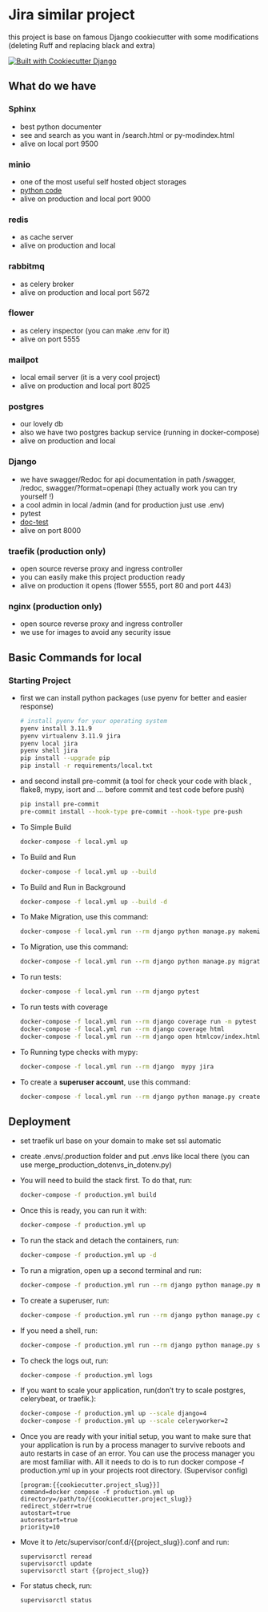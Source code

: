 # Jira similar project

this project is base on famous Django cookiecutter with some modifications (deleting Ruff and replacing black and extra)

[![Built with Cookiecutter Django](https://img.shields.io/badge/built%20with-Cookiecutter%20Django-ff69b4.svg?logo=cookiecutter)](https://github.com/cookiecutter/cookiecutter-django/)

## What do we have

### Sphinx

- best python documenter
- see and search as you want in /search.html or py-modindex.html
- alive on local port 9500

### minio

- one of the most useful self hosted object storages
- [python code](./app/utils/file_storage.py)
- alive on production and local port 9000

### redis

- as cache server
- alive on production and local

### rabbitmq

- as celery broker
- alive on production and local port 5672

### flower

- as celery inspector (you can make .env for it)
- alive on port 5555

### mailpot

- local email server (it is a very cool project)
- alive on production and local port 8025

### postgres

- our lovely db
- also we have two postgres backup service (running in docker-compose)
- alive on production and local

### Django

- we have swagger/Redoc for api documentation in path /swagger, /redoc, swagger/?format=openapi (they actually work you can try yourself !)
- a cool admin in local  /admin (and for production just use .env)
- pytest
- [doc-test](./app/utils/random_functions.py)
- alive on port 8000

### traefik (production only)

- open source reverse proxy and ingress controller
- you can easily make this project production ready
- alive on production it opens (flower 5555, port 80 and port 443)

### nginx (production only)

- open source reverse proxy and ingress controller
- we use for images to avoid any security issue

## Basic Commands for local

### Starting Project

- first we can install python packages (use pyenv for better and easier response)

    ```bash
    # install pyenv for your operating system
    pyenv install 3.11.9
    pyenv virtualenv 3.11.9 jira
    pyenv local jira
    pyenv shell jira
    pip install --upgrade pip
    pip install -r requirements/local.txt
    ```

- and second install pre-commit (a tool for check your code with black , flake8, mypy, isort and ... before commit and test code before push)

    ```bash
    pip install pre-commit
    pre-commit install --hook-type pre-commit --hook-type pre-push
    ```

- To Simple Build

    ```bash
    docker-compose -f local.yml up
    ```

- To Build and Run

    ```bash
    docker-compose -f local.yml up --build
    ```

- To Build and Run in Background

    ```bash
    docker-compose -f local.yml up --build -d
    ```

- To Make Migration, use this command:

    ```bash
    docker-compose -f local.yml run --rm django python manage.py makemigrations
    ```

- To Migration, use this command:

    ```bash
    docker-compose -f local.yml run --rm django python manage.py migrate
    ```

- To run tests:

    ```bash
    docker-compose -f local.yml run --rm django pytest
    ```

- To run tests with coverage

    ```bash
    docker-compose -f local.yml run --rm django coverage run -m pytest
    docker-compose -f local.yml run --rm django coverage html
    docker-compose -f local.yml run --rm django open htmlcov/index.html
    ```

- To Running type checks with mypy:

    ```bash
    docker-compose -f local.yml run --rm django  mypy jira
    ```

- To create a **superuser account**, use this command:

    ```bash
    docker-compose -f local.yml run --rm django python manage.py createsuperuser
    ```

## Deployment

- set traefik url base on your domain to make set ssl automatic
- create .envs/.production folder and put .envs like local there (you can use merge_production_dotenvs_in_dotenv.py)
- You will need to build the stack first. To do that, run:

    ```bash
    docker-compose -f production.yml build
    ```

- Once this is ready, you can run it with:

    ```bash
    docker-compose -f production.yml up
    ```

- To run the stack and detach the containers, run:

    ```bash
    docker-compose -f production.yml up -d
    ```

- To run a migration, open up a second terminal and run:

    ```bash
    docker-compose -f production.yml run --rm django python manage.py migrate
    ```

- To create a superuser, run:

    ```bash
    docker-compose -f production.yml run --rm django python manage.py createsuperuser
    ```

- If you need a shell, run:

    ```bash
    docker-compose -f production.yml run --rm django python manage.py shell
    ```

- To check the logs out, run:

    ```bash
    docker-compose -f production.yml logs
    ```

- If you want to scale your application, run(don’t try to scale postgres, celerybeat, or traefik.):

    ```bash
    docker-compose -f production.yml up --scale django=4
    docker-compose -f production.yml up --scale celeryworker=2
    ```

- Once you are ready with your initial setup, you want to make sure that your application is run by a process manager to survive reboots and auto restarts in case of an error. You can use the process manager you are most familiar with. All it needs to do is to run docker compose -f production.yml up in your projects root directory. (Supervisor config)

    ```text
    [program:{{cookiecutter.project_slug}}]
    command=docker compose -f production.yml up
    directory=/path/to/{{cookiecutter.project_slug}}
    redirect_stderr=true
    autostart=true
    autorestart=true
    priority=10
    ```

- Move it to /etc/supervisor/conf.d/{{project_slug}}.conf and run:

    ```text
    supervisorctl reread
    supervisorctl update
    supervisorctl start {{project_slug}}
    ```

- For status check, run:

    ```text
    supervisorctl status
    ```
